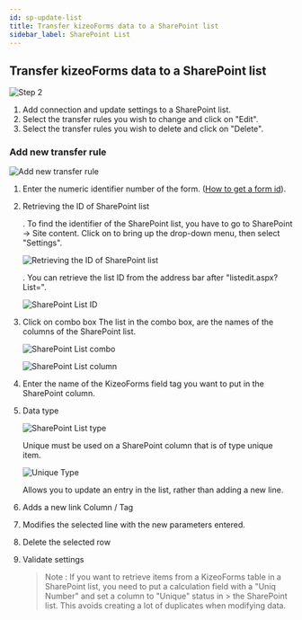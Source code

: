 ```yaml
---
id: sp-update-list
title: Transfer kizeoForms data to a SharePoint list
sidebar_label: SharePoint List
---
```


<head>
    <meta name="robots" content="noindex">
</head>

## Transfer kizeoForms data to a SharePoint list

![Step 2][list-01]

1. Add connection and update settings to a SharePoint list.
2. Select the transfer rules you wish to change and click on "Edit".
3. Select the transfer rules you wish to delete and click on "Delete".

### Add new transfer rule

![Add new transfer rule][list-02]

1. Enter the numeric identifier number of the form. (<a href="https://www.kizeo-forms.com/fr/obtenir-id-formulaire/" target="_blank">How to get a form id</a>).
2. Retrieving the ID of SharePoint list

    . To find the identifier of the SharePoint list, you have to go to SharePoint -> Site content. Click on to bring up the drop-down menu, then select "Settings".

    ![Retrieving the ID of SharePoint list][list-03]  

    . You can retrieve the list ID from the address bar after "listedit.aspx?List=".

    ![SharePoint List ID][list-04]  

3. Click on combo box
    The list in the combo box, are the names of the columns of the SharePoint list.

    ![SharePoint List combo][list-06]

    ![SharePoint List column][list-05]  

4. Enter the name of the KizeoForms field tag you want to put in the SharePoint column.

5. Data type

    ![SharePoint List type][list-07]

    Unique must be used on a SharePoint column that is of type unique item.

    ![Unique Type][list-08]

    Allows you to update an entry in the list, rather than adding a new line.

6. Adds a new link Column / Tag
7. Modifies the selected line with the new parameters entered.
8. Delete the selected row
9. Validate settings
    
    >Note :
    >If you want to retrieve items from a KizeoForms table in a SharePoint list, you need to put a calculation field with a "Uniq Number" and set a column to "Unique" status in  > the SharePoint list.
    >This avoids creating a lot of duplicates when modifying data.

<!-- ************************** -->
<!-- ***** Pictures List ****** -->
<!-- ************************** -->

[list-01]: /kizeo-forms-documentations/img/sp/en/list-update-01.png
[list-02]: /kizeo-forms-documentations/img/sp/en/list-update-02.png
[list-03]: /kizeo-forms-documentations/img/sp/en/list-update-03.png
[list-04]: /kizeo-forms-documentations/img/sp/en/list-update-04.png
[list-05]: /kizeo-forms-documentations/img/sp/en/list-update-05.png
[list-06]: /kizeo-forms-documentations/img/sp/en/list-update-06.png
[list-07]: /kizeo-forms-documentations/img/sp/en/list-update-07.png
[list-08]: /kizeo-forms-documentations/img/sp/en/list-update-08.png